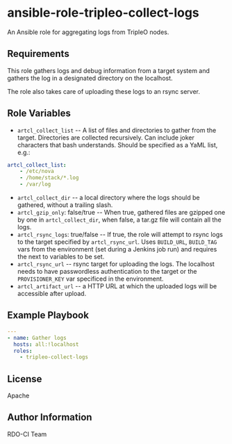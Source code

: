 ansible-role-tripleo-collect-logs
=================================

An Ansible role for aggregating logs from TripleO nodes.

Requirements
------------

This role gathers logs and debug information from a target system and
gathers the log in a designated directory on the localhost.

The role also takes care of uploading these logs to an rsync server.

Role Variables
--------------

* `artcl_collect_list` -- A list of files and directories to gather from
  the target. Directories are collected recursively. Can include joker
  characters that bash understands. Should be specified as a YaML list,
  e.g.:

```yaml
artcl_collect_list:
    - /etc/nova
    - /home/stack/*.log
    - /var/log
```

* `artcl_collect_dir` -- a local directory where the logs should be
  gathered, without a trailing slash.
* `artcl_gzip_only`: false/true  -- When true, gathered files are gzipped one by
  one in `artcl_collect_dir`, when false, a tar.gz file will contain all the
  logs.
* `artcl_rsync_logs`: true/false -- If true, the role will attempt to rsync logs
  to the target specified by `artcl_rsync_url`. Uses `BUILD_URL`, `BUILD_TAG`
  vars from the environment (set during a Jenkins job run) and requires the
  next to variables to be set.
* `artcl_rsync_url` -- rsync target for uploading the logs. The localhost
  needs to have passwordless authentication to the target or the
  `PROVISIONER_KEY` var specificed in the environment.
* `artcl_artifact_url` -- a HTTP URL at which the uploaded logs will be
  accessible after upload.

Example Playbook
----------------

```yaml
---
- name: Gather logs
  hosts: all:!localhost
  roles:
    - tripleo-collect-logs
```

License
-------

Apache

Author Information
------------------

RDO-CI Team
